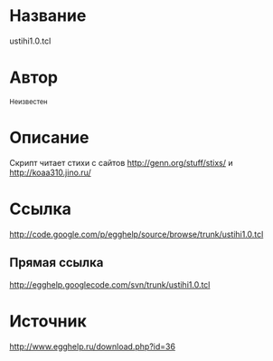 # Название #
ustihi1.0.tcl


# Автор #
<sup>Неизвестен</sup>


# Описание #
Скрипт читает стихи с сайтов http://genn.org/stuff/stixs/ и http://koaa310.jino.ru/


# Ссылка #
http://code.google.com/p/egghelp/source/browse/trunk/ustihi1.0.tcl

## Прямая ссылка ##
http://egghelp.googlecode.com/svn/trunk/ustihi1.0.tcl


# Источник #
http://www.egghelp.ru/download.php?id=36

